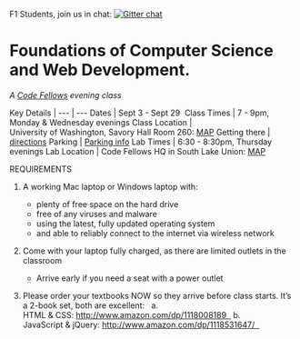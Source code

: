 F1 Students, join us in chat:
[![Gitter chat](https://badges.gitter.im/codefellows/sea-c20-foundations.png)](https://gitter.im/codefellows/sea-c20-foundations)


# Foundations of Computer Science and Web Development.
_A [Code Fellows](http://codefellows.com) evening class_

Key Details |
--- | ---
Dates | Sept 3 - Sept 29 
Class Times | 7 - 9pm, Monday &amp; Wednesday evenings
Class Location | University of Washington, Savory Hall Room 260: [MAP](http://www.washington.edu/maps/?l=SAV)
Getting there | [directions](http://www.washington.edu/facilities/transportation/commuterservices/)
Parking | [Parking info](http://www.washington.edu/facilities/transportation/commuterservices/parking)
Lab Times | 6:30 - 8:30pm, Thursday evenings
Lab Location | Code Fellows HQ in South Lake Union: [MAP](https://goo.gl/maps/z7fnM)



REQUIREMENTS 

 1. A working Mac laptop or Windows laptop with: 
    - plenty of free space on the hard drive
    - free of any viruses and malware
    - using the latest, fully updated operating system
    - and able to reliably connect to the internet via wireless network

 1. Come with your laptop fully charged, as there are limited outlets in the classroom

    - Arrive early if you need a seat with a power outlet

 2. Please order your textbooks NOW so they arrive before class starts. It’s a 2-book set, both are excellent:  
  a. HTML & CSS: http://www.amazon.com/dp/1118008189  
  b. JavaScript & jQuery: http://www.amazon.com/dp/1118531647/  
